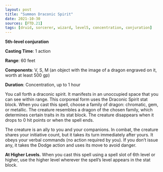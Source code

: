 ```yaml
---
layout: post
title: "Summon Draconic Spirit"
date: 2021-10-30
sources: [FTD.21]
tags: [druid, sorcerer, wizard, level5, concentration, conjuration]
---
```


**5th-level conjuration**

**Casting Time**: 1 action

**Range**: 60 feet

**Components**: V, S, M (an object with the image of a dragon engraved on it, worth at least 500 gp)

**Duration**: Concentration, up to 1 hour

You call forth a draconic spirit. It manifests in an unoccupied space that you can see within range. This corporeal form uses the Draconic Spirit stat block. When you cast this spell, choose a family of dragon: chromatic, gem, or metallic. The creature resembles a dragon of the chosen family, which determines certain traits in its stat block. The creature disappears when it drops to 0 hit points or when the spell ends.

The creature is an ally to you and your companions. In combat, the creature shares your initiative count, but it takes its turn immediately after yours. It obeys your verbal commands (no action required by you). If you don’t issue any, it takes the Dodge action and uses its move to avoid danger.

**At Higher Levels.** When you cast this spell using a spell slot of 6th level or higher, use the higher level wherever the spell’s level appears in the stat block.
